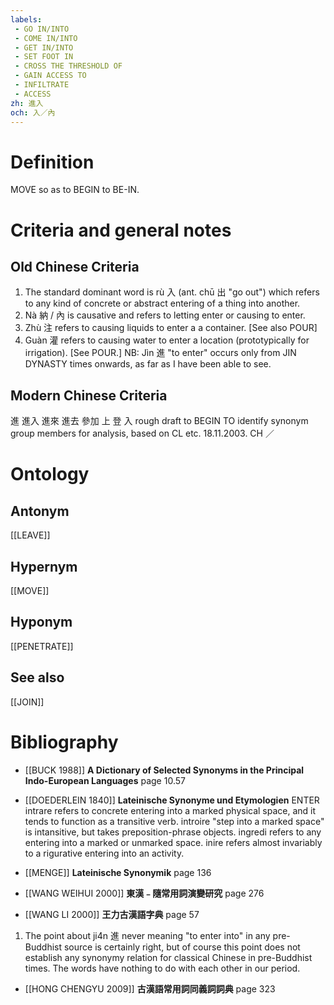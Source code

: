 ```yaml
---
labels: 
 - GO IN/INTO
 - COME IN/INTO
 - GET IN/INTO
 - SET FOOT IN
 - CROSS THE THRESHOLD OF
 - GAIN ACCESS TO
 - INFILTRATE
 - ACCESS
zh: 進入
och: 入／內
---
```


# Definition
MOVE so as to BEGIN to BE-IN.
# Criteria and general notes
## Old Chinese Criteria
1. The standard dominant word is rù 入 (ant. chū 出 "go out") which refers to any kind of concrete or abstract entering of a thing into another.
2. Nà 納 / 內 is causative and refers to letting enter or causing to enter.
3. Zhù 注 refers to causing liquids to enter a a container. [See also POUR]
4. Guàn 灌 refers to causing water to enter a location (prototypically for irrigation). [See POUR.]
NB: Jìn 進 "to enter" occurs only from JIN DYNASTY times onwards, as far as I have been able to see.
## Modern Chinese Criteria
進
進入
進來
進去
參加
上
登
入
rough draft to BEGIN TO identify synonym group members for analysis, based on CL etc. 18.11.2003. CH ／
# Ontology

## Antonym
[[LEAVE]]
## Hypernym
[[MOVE]]
## Hyponym
[[PENETRATE]]
## See also
[[JOIN]]
# Bibliography
- [[BUCK 1988]]
**A Dictionary of Selected Synonyms in the Principal Indo-European Languages** page 10.57

- [[DOEDERLEIN 1840]]
**Lateinische Synonyme und Etymologien** 
ENTER
intrare refers to concrete entering into a marked physical space, and it tends to function as a transitive verb.
introire "step into a marked space" is intansitive, but takes preposition-phrase objects.
ingredi refers to any entering into a marked or unmarked space.
inire refers almost invariably to a rigurative entering into an activity.
- [[MENGE]]
**Lateinische Synonymik** page 136

- [[WANG WEIHUI 2000]]
**東漢﹣隨常用詞演變研究** page 276

- [[WANG LI 2000]]
**王力古漢語字典** page 57
1. The point about ji4n 進 never meaning "to enter into" in any pre-Buddhist source is certainly right, but of course this point does not establish any synonymy relation for classical Chinese in pre-Buddhist times. The words have nothing to do with each other in our period.
- [[HONG CHENGYU 2009]]
**古漢語常用詞同義詞詞典** page 323
